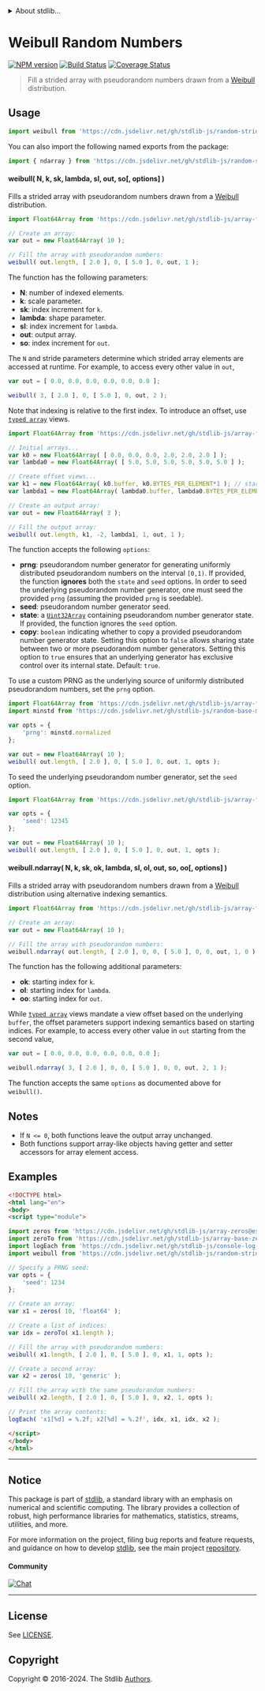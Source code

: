 <!--

@license Apache-2.0

Copyright (c) 2023 The Stdlib Authors.

Licensed under the Apache License, Version 2.0 (the "License");
you may not use this file except in compliance with the License.
You may obtain a copy of the License at

   http://www.apache.org/licenses/LICENSE-2.0

Unless required by applicable law or agreed to in writing, software
distributed under the License is distributed on an "AS IS" BASIS,
WITHOUT WARRANTIES OR CONDITIONS OF ANY KIND, either express or implied.
See the License for the specific language governing permissions and
limitations under the License.

-->


<details>
  <summary>
    About stdlib...
  </summary>
  <p>We believe in a future in which the web is a preferred environment for numerical computation. To help realize this future, we've built stdlib. stdlib is a standard library, with an emphasis on numerical and scientific computation, written in JavaScript (and C) for execution in browsers and in Node.js.</p>
  <p>The library is fully decomposable, being architected in such a way that you can swap out and mix and match APIs and functionality to cater to your exact preferences and use cases.</p>
  <p>When you use stdlib, you can be absolutely certain that you are using the most thorough, rigorous, well-written, studied, documented, tested, measured, and high-quality code out there.</p>
  <p>To join us in bringing numerical computing to the web, get started by checking us out on <a href="https://github.com/stdlib-js/stdlib">GitHub</a>, and please consider <a href="https://opencollective.com/stdlib">financially supporting stdlib</a>. We greatly appreciate your continued support!</p>
</details>

# Weibull Random Numbers

[![NPM version][npm-image]][npm-url] [![Build Status][test-image]][test-url] [![Coverage Status][coverage-image]][coverage-url] <!-- [![dependencies][dependencies-image]][dependencies-url] -->

> Fill a strided array with pseudorandom numbers drawn from a [Weibull][@stdlib/random/base/weibull] distribution.



<section class="usage">

## Usage

```javascript
import weibull from 'https://cdn.jsdelivr.net/gh/stdlib-js/random-strided-weibull@v0.2.0-esm/index.mjs';
```

You can also import the following named exports from the package:

```javascript
import { ndarray } from 'https://cdn.jsdelivr.net/gh/stdlib-js/random-strided-weibull@v0.2.0-esm/index.mjs';
```

#### weibull( N, k, sk, lambda, sl, out, so\[, options] )

Fills a strided array with pseudorandom numbers drawn from a [Weibull][@stdlib/random/base/weibull] distribution.

```javascript
import Float64Array from 'https://cdn.jsdelivr.net/gh/stdlib-js/array-float64@esm/index.mjs';

// Create an array:
var out = new Float64Array( 10 );

// Fill the array with pseudorandom numbers:
weibull( out.length, [ 2.0 ], 0, [ 5.0 ], 0, out, 1 );
```

The function has the following parameters:

-   **N**: number of indexed elements.
-   **k**: scale parameter.
-   **sk**: index increment for `k`.
-   **lambda**: shape parameter.
-   **sl**: index increment for `lambda`.
-   **out**: output array.
-   **so**: index increment for `out`.

The `N` and stride parameters determine which strided array elements are accessed at runtime. For example, to access every other value in `out`,

```javascript
var out = [ 0.0, 0.0, 0.0, 0.0, 0.0, 0.0 ];

weibull( 3, [ 2.0 ], 0, [ 5.0 ], 0, out, 2 );
```

Note that indexing is relative to the first index. To introduce an offset, use [`typed array`][mdn-typed-array] views.

<!-- eslint-disable stdlib/capitalized-comments -->

```javascript
import Float64Array from 'https://cdn.jsdelivr.net/gh/stdlib-js/array-float64@esm/index.mjs';

// Initial arrays...
var k0 = new Float64Array( [ 0.0, 0.0, 0.0, 2.0, 2.0, 2.0 ] );
var lambda0 = new Float64Array( [ 5.0, 5.0, 5.0, 5.0, 5.0, 5.0 ] );

// Create offset views...
var k1 = new Float64Array( k0.buffer, k0.BYTES_PER_ELEMENT*1 ); // start at 2nd element
var lambda1 = new Float64Array( lambda0.buffer, lambda0.BYTES_PER_ELEMENT*3 ); // start at 4th element

// Create an output array:
var out = new Float64Array( 3 );

// Fill the output array:
weibull( out.length, k1, -2, lambda1, 1, out, 1 );
```

The function accepts the following `options`:

-   **prng**: pseudorandom number generator for generating uniformly distributed pseudorandom numbers on the interval `[0,1)`. If provided, the function **ignores** both the `state` and `seed` options. In order to seed the underlying pseudorandom number generator, one must seed the provided `prng` (assuming the provided `prng` is seedable).
-   **seed**: pseudorandom number generator seed.
-   **state**: a [`Uint32Array`][@stdlib/array/uint32] containing pseudorandom number generator state. If provided, the function ignores the `seed` option.
-   **copy**: `boolean` indicating whether to copy a provided pseudorandom number generator state. Setting this option to `false` allows sharing state between two or more pseudorandom number generators. Setting this option to `true` ensures that an underlying generator has exclusive control over its internal state. Default: `true`.

To use a custom PRNG as the underlying source of uniformly distributed pseudorandom numbers, set the `prng` option.

```javascript
import Float64Array from 'https://cdn.jsdelivr.net/gh/stdlib-js/array-float64@esm/index.mjs';
import minstd from 'https://cdn.jsdelivr.net/gh/stdlib-js/random-base-minstd@esm/index.mjs';

var opts = {
    'prng': minstd.normalized
};

var out = new Float64Array( 10 );
weibull( out.length, [ 2.0 ], 0, [ 5.0 ], 0, out, 1, opts );
```

To seed the underlying pseudorandom number generator, set the `seed` option.

```javascript
import Float64Array from 'https://cdn.jsdelivr.net/gh/stdlib-js/array-float64@esm/index.mjs';

var opts = {
    'seed': 12345
};

var out = new Float64Array( 10 );
weibull( out.length, [ 2.0 ], 0, [ 5.0 ], 0, out, 1, opts );
```

#### weibull.ndarray( N, k, sk, ok, lambda, sl, ol, out, so, oo\[, options] )

Fills a strided array with pseudorandom numbers drawn from a [Weibull][@stdlib/random/base/weibull] distribution using alternative indexing semantics.

```javascript
import Float64Array from 'https://cdn.jsdelivr.net/gh/stdlib-js/array-float64@esm/index.mjs';

// Create an array:
var out = new Float64Array( 10 );

// Fill the array with pseudorandom numbers:
weibull.ndarray( out.length, [ 2.0 ], 0, 0, [ 5.0 ], 0, 0, out, 1, 0 );
```

The function has the following additional parameters:

-   **ok**: starting index for `k`.
-   **ol**: starting index for `lambda`.
-   **oo**: starting index for `out`.

While [`typed array`][mdn-typed-array] views mandate a view offset based on the underlying `buffer`, the offset parameters support indexing semantics based on starting indices. For example, to access every other value in `out` starting from the second value,

```javascript
var out = [ 0.0, 0.0, 0.0, 0.0, 0.0, 0.0 ];

weibull.ndarray( 3, [ 2.0 ], 0, 0, [ 5.0 ], 0, 0, out, 2, 1 );
```

The function accepts the same `options` as documented above for `weibull()`.

</section>

<!-- /.usage -->

<section class="notes">

## Notes

-   If `N <= 0`, both functions leave the output array unchanged.
-   Both functions support array-like objects having getter and setter accessors for array element access.

</section>

<!-- /.notes -->

<section class="examples">

## Examples

<!-- eslint no-undef: "error" -->

```html
<!DOCTYPE html>
<html lang="en">
<body>
<script type="module">

import zeros from 'https://cdn.jsdelivr.net/gh/stdlib-js/array-zeros@esm/index.mjs';
import zeroTo from 'https://cdn.jsdelivr.net/gh/stdlib-js/array-base-zero-to@esm/index.mjs';
import logEach from 'https://cdn.jsdelivr.net/gh/stdlib-js/console-log-each@esm/index.mjs';
import weibull from 'https://cdn.jsdelivr.net/gh/stdlib-js/random-strided-weibull@v0.2.0-esm/index.mjs';

// Specify a PRNG seed:
var opts = {
    'seed': 1234
};

// Create an array:
var x1 = zeros( 10, 'float64' );

// Create a list of indices:
var idx = zeroTo( x1.length );

// Fill the array with pseudorandom numbers:
weibull( x1.length, [ 2.0 ], 0, [ 5.0 ], 0, x1, 1, opts );

// Create a second array:
var x2 = zeros( 10, 'generic' );

// Fill the array with the same pseudorandom numbers:
weibull( x2.length, [ 2.0 ], 0, [ 5.0 ], 0, x2, 1, opts );

// Print the array contents:
logEach( 'x1[%d] = %.2f; x2[%d] = %.2f', idx, x1, idx, x2 );

</script>
</body>
</html>
```

</section>

<!-- /.examples -->

<!-- Section for related `stdlib` packages. Do not manually edit this section, as it is automatically populated. -->

<section class="related">

</section>

<!-- /.related -->

<!-- Section for all links. Make sure to keep an empty line after the `section` element and another before the `/section` close. -->


<section class="main-repo" >

* * *

## Notice

This package is part of [stdlib][stdlib], a standard library with an emphasis on numerical and scientific computing. The library provides a collection of robust, high performance libraries for mathematics, statistics, streams, utilities, and more.

For more information on the project, filing bug reports and feature requests, and guidance on how to develop [stdlib][stdlib], see the main project [repository][stdlib].

#### Community

[![Chat][chat-image]][chat-url]

---

## License

See [LICENSE][stdlib-license].


## Copyright

Copyright &copy; 2016-2024. The Stdlib [Authors][stdlib-authors].

</section>

<!-- /.stdlib -->

<!-- Section for all links. Make sure to keep an empty line after the `section` element and another before the `/section` close. -->

<section class="links">

[npm-image]: http://img.shields.io/npm/v/@stdlib/random-strided-weibull.svg
[npm-url]: https://npmjs.org/package/@stdlib/random-strided-weibull

[test-image]: https://github.com/stdlib-js/random-strided-weibull/actions/workflows/test.yml/badge.svg?branch=v0.2.0
[test-url]: https://github.com/stdlib-js/random-strided-weibull/actions/workflows/test.yml?query=branch:v0.2.0

[coverage-image]: https://img.shields.io/codecov/c/github/stdlib-js/random-strided-weibull/main.svg
[coverage-url]: https://codecov.io/github/stdlib-js/random-strided-weibull?branch=main

<!--

[dependencies-image]: https://img.shields.io/david/stdlib-js/random-strided-weibull.svg
[dependencies-url]: https://david-dm.org/stdlib-js/random-strided-weibull/main

-->

[chat-image]: https://img.shields.io/gitter/room/stdlib-js/stdlib.svg
[chat-url]: https://app.gitter.im/#/room/#stdlib-js_stdlib:gitter.im

[stdlib]: https://github.com/stdlib-js/stdlib

[stdlib-authors]: https://github.com/stdlib-js/stdlib/graphs/contributors

[umd]: https://github.com/umdjs/umd
[es-module]: https://developer.mozilla.org/en-US/docs/Web/JavaScript/Guide/Modules

[deno-url]: https://github.com/stdlib-js/random-strided-weibull/tree/deno
[deno-readme]: https://github.com/stdlib-js/random-strided-weibull/blob/deno/README.md
[umd-url]: https://github.com/stdlib-js/random-strided-weibull/tree/umd
[umd-readme]: https://github.com/stdlib-js/random-strided-weibull/blob/umd/README.md
[esm-url]: https://github.com/stdlib-js/random-strided-weibull/tree/esm
[esm-readme]: https://github.com/stdlib-js/random-strided-weibull/blob/esm/README.md
[branches-url]: https://github.com/stdlib-js/random-strided-weibull/blob/main/branches.md

[stdlib-license]: https://raw.githubusercontent.com/stdlib-js/random-strided-weibull/main/LICENSE

[mdn-typed-array]: https://developer.mozilla.org/en-US/docs/Web/JavaScript/Reference/Global_Objects/TypedArray

[@stdlib/random/base/weibull]: https://github.com/stdlib-js/random-base-weibull/tree/esm

[@stdlib/array/uint32]: https://github.com/stdlib-js/array-uint32/tree/esm

</section>

<!-- /.links -->
